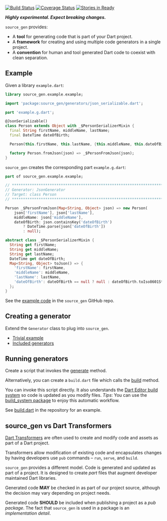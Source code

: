 [![Build Status](https://travis-ci.org/dart-lang/source_gen.svg?branch=master)](https://travis-ci.org/dart-lang/source_gen)
[![Coverage Status](https://coveralls.io/repos/dart-lang/source_gen/badge.svg?branch=master)](https://coveralls.io/r/dart-lang/source_gen)
[![Stories in Ready](https://badge.waffle.io/dart-lang/source_gen.png?label=ready&title=Ready)](https://waffle.io/dart-lang/source_gen)

_**Highly experimental. Expect breaking changes.**_

`source_gen` provides:

* A **tool** for generating code that is part of your Dart project.
* A **framework** for creating and using multiple code generators in a single
  project.
* A **convention** for human and tool generated Dart code to coexist with clean
  separation.

## Example

Given a library `example.dart`:

```dart
library source_gen.example.example;

import 'package:source_gen/generators/json_serializable.dart';

part 'example.g.dart';

@JsonSerializable()
class Person extends Object with _$PersonSerializerMixin {
  final String firstName, middleName, lastName;
  final DateTime dateOfBirth;

  Person(this.firstName, this.lastName, {this.middleName, this.dateOfBirth});

  factory Person.fromJson(json) => _$PersonFromJson(json);
}
```

`source_gen` creates the corresponding part `example.g.dart`:

```dart
part of source_gen.example.example;

// **************************************************************************
// Generator: JsonGenerator
// Target: class Person
// **************************************************************************

Person _$PersonFromJson(Map<String, Object> json) => new Person(
    json['firstName'], json['lastName'],
    middleName: json['middleName'],
    dateOfBirth: json.containsKey('dateOfBirth')
        ? DateTime.parse(json['dateOfBirth'])
        : null);

abstract class _$PersonSerializerMixin {
  String get firstName;
  String get middleName;
  String get lastName;
  DateTime get dateOfBirth;
  Map<String, Object> toJson() => {
    'firstName': firstName,
    'middleName': middleName,
    'lastName': lastName,
    'dateOfBirth': dateOfBirth == null ? null : dateOfBirth.toIso8601String()
  };
}
```

See the [example code][] in the `source_gen` GitHub repo.

## Creating a generator

Extend the `Generator` class to plug into `source_gen`.

* [Trivial example][]
* [Included generators][]

## Running generators

Create a script that invokes the [generate][] method.

Alternatively, you can create a `build.dart` file which calls the [build] 
method.

You can invoke this script directly. It also understands the 
[Dart Editor build system][] so code is updated as you modify files. *Tips*: You
can use the [build_system package][] to enjoy this automatic workflow.

See [build.dart][] in the repository for an example.

## source_gen vs Dart Transformers
[Dart Transformers][] are often used to create and modify code and assets as part
of a Dart project.

Transformers allow modification of existing code and encapsulates changes by
having developers use `pub` commands – `run`, `serve`, and `build`.

`source_gen` provides a different model. Code is generated and updated
as part of a project. It is designed to create *part* files that augment
developer maintained Dart libraries.

Generated code **MAY** be checked in as part of our project source,
although the decision may vary depending on project needs.

Generated code **SHOULD** be included when publishing a project as a *pub
package*. The fact that `source_gen` is used in a package is an *implementation
detail*.

[Dart Transformers]: https://www.dartlang.org/tools/pub/assets-and-transformers.html
[example code]: https://github.com/dart-lang/source_gen/tree/master/example
[Trivial example]: https://github.com/dart-lang/source_gen/blob/master/test/src/comment_generator.dart
[Included generators]: https://github.com/dart-lang/source_gen/tree/master/lib/generators
[build.dart]: https://github.com/dart-lang/source_gen/blob/master/build.dart
[generate]: http://www.dartdocs.org/documentation/source_gen/latest/index.html#source_gen/source_gen@id_generate
[build]: http://www.dartdocs.org/documentation/source_gen/latest/index.html#source_gen/source_gen@id_build
[Dart Editor build system]: https://www.dartlang.org/tools/editor/build.html
[build_system package]: https://pub.dartlang.org/packages/build_system
